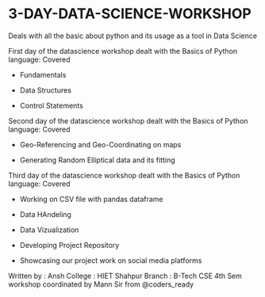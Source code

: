 # 3-DAY-DATA-SCIENCE-WORKSHOP
Deals with all the basic about python and its usage as a tool in Data Science

First day of the datascience workshop dealt with the Basics of Python language:
Covered
- Fundamentals

- Data Structures

- Control Statements


Second day of the datascience workshop dealt with the Basics of Python language:
Covered
- Geo-Referencing and Geo-Coordinating on maps

- Generating Random Elliptical data and its fitting

Third day of the datascience workshop dealt with the Basics of Python language:
Covered
- Working on CSV file with pandas dataframe

- Data HAndeling

- Data Vizualization

- Developing Project Repository

- Showcasing our project work on social media platforms

Written by : Ansh 
College    : HIET Shahpur
Branch     : B-Tech CSE 4th Sem
workshop coordinated by Mann Sir from @coders_ready
